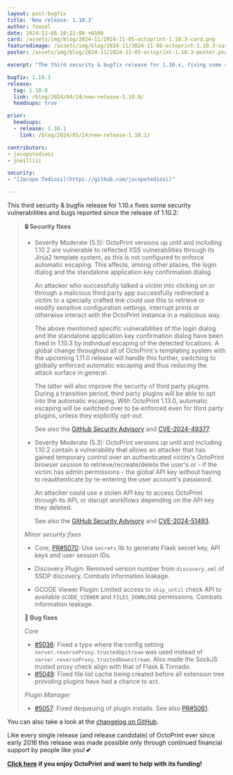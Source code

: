 ```yaml
---
layout: post-bugfix
title: 'New release: 1.10.3'
author: foosel
date: 2024-11-05 10:21:00 +0100
card: /assets/img/blog/2024-11/2024-11-05-octoprint-1.10.3-card.png
featuredimage: /assets/img/blog/2024-11/2024-11-05-octoprint-1.10.3-card.png
poster: /assets/img/blog/2024-11/2024-11-05-octoprint-1.10.3-poster.png

excerpt: "The third security & bugfix release for 1.10.x, fixing some security vulnerabilities and bugs reported since the release of 1.10.2."

bugfix: 1.10.3
release:
  tag: 1.10.0
  link: /blog/2024/04/24/new-release-1.10.0/
  headsups: true

prior:
  headsups:
  - release: 1.10.1
    link: /blog/2024/05/14/new-release-1.10.1/

contributors:
- jacopotediosi
- jneilliii

security:
- "[Jacopo Tediosi](https://github.com/jacopotediosi)"

---
```


This third security & bugfix release for 1.10.x fixes some security vulnerabilities and bugs reported since the release of 1.10.2:


> **🔒 Security fixes**
>
> - Severity Moderate (5.5): OctoPrint versions up until and including 1.10.2 are vulnerable to reflected XSS vulnerabilities through its Jinja2 template system, as this is not configured to enforce automatic escaping. This affects, among other places, the login dialog and the standalone application key confirmation dialog.
> 
>   An attacker who successfully talked a victim into clicking on or through a malicious third party app successfully redirected a victim to a specially crafted link could use this to retrieve or modify sensitive configuration settings, interrupt prints or otherwise interact with the OctoPrint instance in a malicious way.
> 
>   The above mentioned specific vulnerabilities of the login dialog and the standalone application key confirmation dialog have been fixed in 1.10.3 by individual escaping of the detected locations. A global change throughout all of OctoPrint's templating system with the upcoming 1.11.0 release will handle this further, switching to globally enforced automatic escaping and thus reducing the attack surface in general.
> 
>   The latter will also improve the security of third party plugins. During a transition period, third party plugins will be able to opt *into* the automatic escaping. With OctoPrint 1.13.0, automatic escaping will be switched over to be enforced even for third party plugins, unless they explicitly *opt-out*.
> 
>   See also the [GitHub Security Advisory](https://github.com/OctoPrint/OctoPrint/security/advisories/GHSA-xvxq-g8hw-fx4g) and [CVE-2024-49377](https://nvd.nist.gov/vuln/detail/CVE-2024-49377).
> 
> - Severity Moderate (5.3): OctoPrint versions up until and including 1.10.2 contain a vulnerability that allows an attacker that has gained temporary control over an authenticated victim's OctoPrint browser session to retrieve/recreate/delete the user's or - if the victim has admin permissions - the global API key without having to reauthenticate by re-entering the user account's password.
> 
>   An attacker could use a stolen API key to access OctoPrint through its API, or disrupt workflows depending on the API key they deleted.
> 
>   See also the [GitHub Security Advisory](https://github.com/OctoPrint/OctoPrint/security/advisories/GHSA-cc6x-8cc7-9953) and [CVE-2024-51493](https://nvd.nist.gov/vuln/detail/CVE-2024-51493).
> 
> *Minor security fixes*
> 
> - Core, [PR#5070](https://github.com/OctoPrint/OctoPrint/pull/5070): Use `secrets` lib to generate Flask secret key, API keys and user session IDs.
>
> - Discovery Plugin: Removed version number from `discovery.xml` of SSDP discovery. Combats information leakage.
> 
> - GCODE Viewer Plugin: Limited access to `skip_until` check API to available `GCODE_VIEWER` and `FILES_DOWNLOAD` permissions. Combats information leakage.
> 
> **🐛 Bug fixes**
> 
> *Core*
> 
> - [#5036](https://github.com/OctoPrint/OctoPrint/issues/5036): Fixed a typo where the config setting `server.reverseProxy.trustedUpstream` was used instead of `server.reverseProxy.trustedDownstream`. Also made the SockJS trusted proxy check align with that of Flask & Tornado.
> - [#5049](https://github.com/OctoPrint/OctoPrint/issues/5049): Fixed file list cache being created before all extension tree providing plugins have had a chance to act.
> 
> *Plugin Manager*
> 
> - [#5057](https://github.com/OctoPrint/OctoPrint/issues/5057): Fixed dequeuing of plugin installs. See also [PR#5061](https://github.com/OctoPrint/OctoPrint/pull/5061).

You can also take a look at the [changelog on GitHub](https://github.com/OctoPrint/OctoPrint/releases/tag/1.10.3).

Like every single release (and release candidate) of OctoPrint ever since early 2016 this release was made possible only
through continued financial support by people like you! 💕 

**[Click here](/support-octoprint/) if you enjoy OctoPrint and want to help with its funding!**

